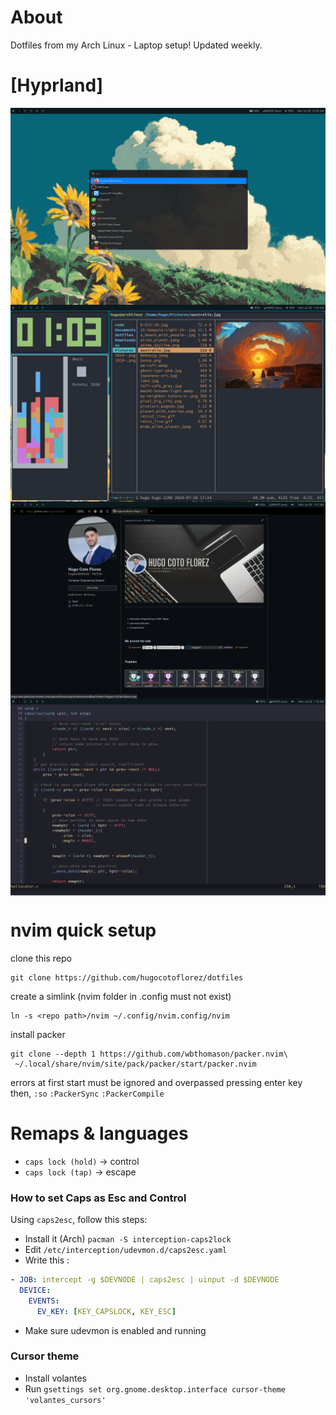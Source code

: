 # About

Dotfiles from my Arch Linux - Laptop setup! Updated weekly.

# [Hyprland]

<img src="https://raw.githubusercontent.com/hugocotoflorez/dotfiles/main/.img/image1.png" align="center" alt="picture">
<img src="https://raw.githubusercontent.com/hugocotoflorez/dotfiles/main/.img/image2.png" align="center" alt="picture">
<img src="https://raw.githubusercontent.com/hugocotoflorez/dotfiles/main/.img/image3.png" align="center" alt="picture">
<img src="https://raw.githubusercontent.com/hugocotoflorez/dotfiles/main/.img/image4.png" align="center" alt="picture">


# nvim quick setup

clone this repo
```shell
git clone https://github.com/hugocotoflorez/dotfiles
```

create a simlink (nvim folder in .config must not exist)
```shell
ln -s <repo path>/nvim ~/.config/nvim.config/nvim
```

install packer
```shell
git clone --depth 1 https://github.com/wbthomason/packer.nvim\
 ~/.local/share/nvim/site/pack/packer/start/packer.nvim
```

errors at first start must be ignored and overpassed pressing enter key
then,
`:so`
`:PackerSync`
`:PackerCompile`


# Remaps & languages

 - `caps lock (hold)` -> control
 - `caps lock (tap)` -> escape


### How to set Caps as Esc and Control

Using `caps2esc`, follow this steps:

- Install it (Arch) `pacman -S interception-caps2lock`
- Edit `/etc/interception/udevmon.d/caps2esc.yaml`
- Write this :
``` yaml
- JOB: intercept -g $DEVNODE | caps2esc | uinput -d $DEVNODE
  DEVICE:
    EVENTS:
      EV_KEY: [KEY_CAPSLOCK, KEY_ESC]
```
- Make sure udevmon is enabled and running


### Cursor theme
- Install volantes
- Run `gsettings set org.gnome.desktop.interface cursor-theme 'volantes_cursors'`

